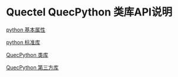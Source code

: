 # Quectel QuecPython 类库API说明

[python 基本属性](/zh-cn/api/pythonBasic.md)

[python 标准库](/zh-cn/api/pythonStdlib.md)

[QuecPython 类库](/zh-cn/api/QuecPythonClasslib.md)

[QuecPython 第三方库](/zh-cn/api/QuecPythonThirdlib.md)